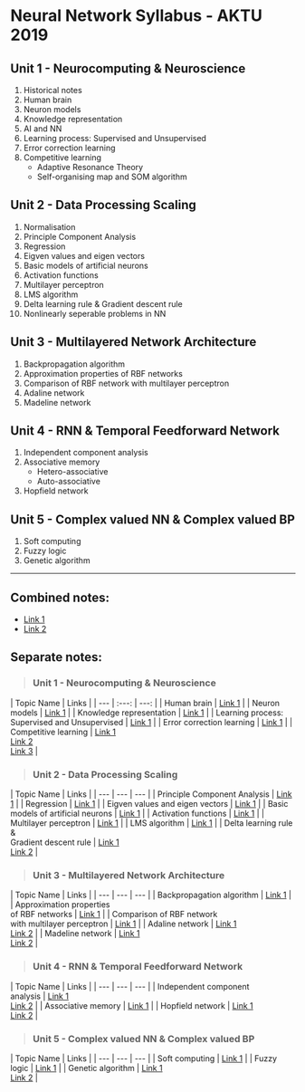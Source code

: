 <!---
---
puppeteer:
    pdf:
        format: A4
        displayHeaderFooter: false
        margin:
            top: 2cm
            right: 1cm
            bottom: 2cm
            left: 1cm
    image:
        quality: 100
        fullPage: true
---
--->
# Neural Network Syllabus - AKTU 2019

## Unit 1 - **Neurocomputing & Neuroscience**
1. Historical notes
2. Human brain
3. Neuron models
4. Knowledge representation
5. AI and NN
6. Learning process: Supervised and Unsupervised
7. Error correction learning
8. Competitive learning
    - Adaptive Resonance Theory
    - Self-organising map and SOM algorithm

## Unit 2 - **Data Processing Scaling**

1. Normalisation
3. Principle Component Analysis
4. Regression
6. Eigven values and eigen vectors
7. Basic models of artificial neurons
8. Activation functions
10. Multilayer perceptron
11. LMS algorithm
12. Delta learning rule & Gradient descent rule
13. Nonlinearly seperable problems in NN

## Unit 3 - **Multilayered Network Architecture**
1. Backpropagation algorithm
2. Approximation properties of RBF networks
3. Comparison of RBF network with multilayer perceptron
4. Adaline network
5. Madeline network

##  Unit 4 - **RNN & Temporal Feedforward Network**
1. Independent component analysis
2. Associative memory
    - Hetero-associative
    - Auto-associative
3. Hopfield network

## Unit 5 - **Complex valued NN & Complex valued BP**
1. Soft computing
2. Fuzzy logic
3. Genetic algorithm


---

## Combined notes:

* [Link 1][cn-1]
* [Link 2][cn-2]

## Separate notes:
>### Unit 1 - **Neurocomputing & Neuroscience**
| Topic Name | Links |
| --- | :---: | ---: |
| Human brain | [Link 1][1] |
| Neuron models | [Link 1][2] |
| Knowledge representation | [Link 1][5] |
| Learning process: <br/>Supervised and Unsupervised | [Link 1][4] |
| Error correction learning | [Link 1][6] |
| Competitive learning | [Link 1][7]<br/>[Link 2][8]<br/>[Link 3][9] |

>### Unit 2 - **Data Processing Scaling**
| Topic Name | Links |
| --- | --- | --- |
| Principle Component Analysis | [Link 1][10] |
| Regression | [Link 1][11] |
| Eigven values and eigen vectors | [Link 1][12] |
| Basic models of artificial neurons | [Link 1][13] |
| Activation functions | [Link 1][14] |
| Multilayer perceptron | [Link 1][15] |
| LMS algorithm | [Link 1][16] |
| Delta learning rule & <br/>Gradient descent rule | [Link 1][17]<br/>[Link 2][18] |

>### Unit 3 - **Multilayered Network Architecture**
| Topic Name | Links |
| --- | --- | --- |
| Backpropagation algorithm | [Link 1][19] |
| Approximation properties <br/>of RBF networks | [Link 1][20] |
| Comparison of RBF network <br/>with multilayer perceptron | [Link 1][20] |
| Adaline network | [Link 1][21]<br/>[Link 2][22] |
| Madeline network | [Link 1][23]<br/>[Link 2][24] |

>### Unit 4 - **RNN & Temporal Feedforward Network**
| Topic Name | Links |
| --- | --- | --- |
| Independent component <br/>analysis | [Link 1][25]<br/>[Link 2][26] |
| Associative memory | [Link 1][27] |
| Hopfield network | [Link 1][28]<br/>[Link 2][29] |

>### Unit 5 - **Complex valued NN & Complex valued BP**
| Topic Name | Links |
| --- | --- | --- |
| Soft computing | [Link 1][30] |
| Fuzzy logic | [Link 1][31] |
| Genetic algorithm | [Link 1][32]<br/>[Link 2][33] |



[1]: https://docs.google.com/viewer?a=v&pid=sites&srcid=ZGVmYXVsdGRvbWFpbnxpaHNhbnlhc3NpbjJ8Z3g6NDQyYzU2NzY3ZjhlZjMwZQ
[2]: https://docs.google.com/viewer?a=v&pid=sites&srcid=ZGVmYXVsdGRvbWFpbnxpaHNhbnlhc3NpbjJ8Z3g6NGY0Nzk4YWU0YzBhZmRkNQ
[3]: https://docs.google.com/viewer?a=v&pid=sites&srcid=ZGVmYXVsdGRvbWFpbnxpaHNhbnlhc3NpbjJ8Z3g6NGY4MjNjN2Y4ZTdhNWM2MQ
[4]: https://techdifferences.com/difference-between-supervised-and-unsupervised-learning.html
[5]: http://www.cs.bham.ac.uk/~jxb/IAI/w5.pdf
[6]: https://en.wikibooks.org/wiki/Artificial_Neural_Networks/Error-Correction_Learning
[7]: http://research.cs.tamu.edu/prism/lectures/pr/pr_l16.pdf
[8]: http://www.cs.bham.ac.uk/~jxb/NN/l17.pdf
[9]: http://www.cs.csi.cuny.edu/~natacha/TeachFall_2008/GradCenter/StudentProjects/Proj1/ART.pdf
[10]: https://www.youtube.com/watch?v=g-Hb26agBFg
[11]: https://www.youtube.com/watch?v=zPG4NjIkCjc
[12]: https://www.khanacademy.org/math/linear-algebra/alternate-bases/eigen-everything/v/linear-algebra-introduction-to-eigenvalues-and-eigenvectors
[13]: https://cnl.salk.edu/~schraudo/teach/NNcourse/ann-overview.html
[14]: https://www.youtube.com/watch?v=9vB5nzrL4hY
[15]: https://machinelearningmastery.com/neural-networks-crash-course/
[16]: https://www.khanacademy.org/math/linear-algebra/alternate-bases/orthogonal-projections/v/linear-algebra-least-squares-approximation
[17]: https://www.youtube.com/watch?v=bb8c-QwhY-U
[18]: https://www.youtube.com/watch?v=dY9PuTIvRx0
[19]: https://www.youtube.com/watch?v=LOc_y67AzCA
[20]: http://home.iitk.ac.in/~lbehera/Files/Lecture5_RBFN.pdf
[21]: https://www.youtube.com/watch?v=SRRcrl4WBnc
[22]: https://www.youtube.com/watch?v=kUOKr0Dn9Bc
[23]: https://www.youtube.com/watch?v=5FYYiFMZPb0
[24]: https://www.youtube.com/watch?v=0Dngri5tifQ
[25]: https://www.youtube.com/watch?v=2WY7wCghSVI
[26]: https://www.youtube.com/watch?v=wIlrddNbXDo
[27]: https://www.tutorialspoint.com/artificial_neural_network/artificial_neural_network_associate_memory.htm
[28]: https://www.tutorialspoint.com/artificial_neural_network/artificial_neural_network_hopfield.htm
[29]: https://www.youtube.com/watch?v=DS6k0PhBjpI
[30]: https://medium.com/datadriveninvestor/introduction-to-soft-computing-d5fbae561920
[31]: https://www.geeksforgeeks.org/fuzzy-logic-introduction/
[32]: https://www.doc.ic.ac.uk/~nd/surprise_96/journal/vol1/hmw/article1.html
[33]: https://towardsdatascience.com/introduction-to-genetic-algorithms-including-example-code-e396e98d8bf3

[cn-1]: http://www.cs.bham.ac.uk/~jxb/NN/lR.pdf
[cn-2]:  https://www.tutorialspoint.com/artificial_neural_network/artificial_neural_network_supervised_learning.htm